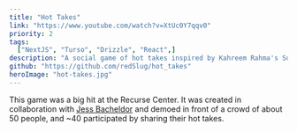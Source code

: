 ```yaml
---
title: "Hot Takes"
link: "https://www.youtube.com/watch?v=XtUc0Y7qqv0"
priority: 2
tags:
  ["NextJS", "Turso", "Drizzle", "React",]
description: "A social game of hot takes inspired by Kahreem Rahma's Subway Takes."
github: "https://github.com/redSlug/hot_takes"
heroImage: "hot-takes.jpg"
---
```


This game was a big hit at the Recurse Center. It was created in collaboration with [Jess Bacheldor](https://github.com/jbacheldor) and demoed in front of a crowd of about 50 people, and ~40 participated by sharing their hot takes.
